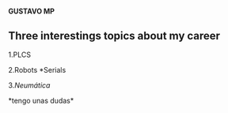 #### GUSTAVO MP



## Three interestings topics about my career

1.PLCS

2.Robots
  *Serials
  
3.*Neumática*

\*tengo unas dudas\*

